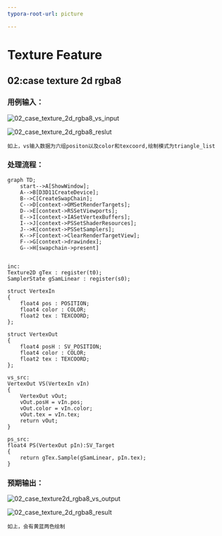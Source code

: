 ```yaml
---
typora-root-url: picture

---
```


# Texture Feature

## 02:case texture 2d rgba8

### 用例输入：

![02_case_texture_2d_rgba8_vs_input](/02_case_texture_2d_rgba8_vs_input.png)



![02_case_texture_2d_rgba8_reslut](/02_case_texture_2d_rgba8_reslut.png)



```
如上，vs输入数据为六组positon以及color和texcoord,绘制模式为triangle_list
```

### 处理流程：

```mermaid
graph TD;
	start-->A[ShowWindow];
	A-->B[D3D11CreateDevice];
	B-->C[CreateSwapChain];
	C-->D[context->OMSetRenderTargets];
	D-->E[context->RSSetViewports];
	E-->I[context->IASetVertexBuffers];
	I-->J[context->PSSetShaderResources];
	J-->K[context->PSSetSamplers];
	K-->F[context->ClearRenderTargetView];
	F-->G[context->drawindex];
	G-->H[swapchain->present]
	
```



```hlsl
inc:
Texture2D gTex : register(t0);
SamplerState gSamLinear : register(s0);

struct VertexIn
{
    float4 pos : POSITION;
    float4 color : COLOR; 
    float2 tex : TEXCOORD;
};

struct VertexOut
{
    float4 posH : SV_POSITION;
    float4 color : COLOR;
    float2 tex : TEXCOORD;
};

```

```hlsl
vs_src:
VertexOut VS(VertexIn vIn)
{
    VertexOut vOut;
    vOut.posH = vIn.pos;
    vOut.color = vIn.color;
    vOut.tex = vIn.tex;
    return vOut;
}

```

```hlsl
ps_src:
float4 PS(VertexOut pIn):SV_Target
{    
    return gTex.Sample(gSamLinear, pIn.tex);
}

```



### 预期输出：

![02_case_texture2d_rgba8_vs_output](/02_case_texture2d_rgba8_vs_output.png)



![02_case_texture_2d_rgba8_result](/02_case_texture_2d_rgba8_result.png)





```
如上，会有黄蓝两色绘制
```

